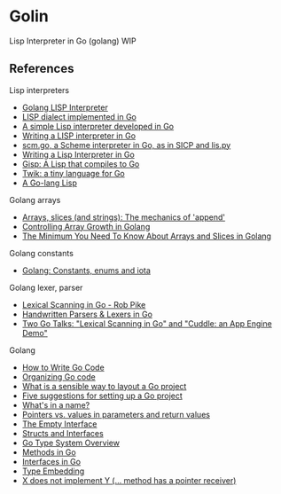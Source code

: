# Golin

Lisp Interpreter in Go (golang) WIP

## References

Lisp interpreters

- [Golang LISP Interpreter](https://zhehaomao.com/project/2014/03/28/glisp.html)
- [LISP dialect implemented in Go](https://github.com/zhemao/glisp)
- [A simple Lisp interpreter developed in Go](https://github.com/janne/go-lisp)
- [Writing a LISP interpreter in Go](https://patrickoyarzun.wordpress.com/2014/02/28/writing-a-lisp-interpreter-in-go/)
- [scm.go, a Scheme interpreter in Go, as in SICP and lis.py](https://pkelchte.wordpress.com/2013/12/31/scm-go/)
- [Writing a Lisp Interpreter in Go](https://bobappleyard.wordpress.com/2010/02/18/writing-a-lisp-interpreter-in-go/)
- [Gisp: A Lisp that compiles to Go](https://news.ycombinator.com/item?id=7216396)
- [Twik: a tiny language for Go](https://www.reddit.com/r/golang/comments/1ih03w/twik_a_tiny_language_for_go/)
- [A Go-lang Lisp](http://www.blackkettle.org/blog/2012/04/29/go-lang-micro-manual-for-lisp/)

Golang arrays

- [Arrays, slices (and strings): The mechanics of 'append'](https://blog.golang.org/slices)
- [Controlling Array Growth in Golang](http://openmymind.net/Controlling-Array-Growth-In-Golang/)
- [The Minimum You Need To Know About Arrays and Slices in Golang](http://openmymind.net/The-Minimum-You-Need-To-Know-About-Arrays-And-Slices-In-Go/)

Golang constants

- [Golang: Constants, enums and iota](http://blog.denevell.org/golang-constants-enums.html)

Golang lexer, parser

- [Lexical Scanning in Go - Rob Pike](https://www.youtube.com/watch?v=HxaD_trXwRE)
- [Handwritten Parsers & Lexers in Go](https://blog.gopheracademy.com/advent-2014/parsers-lexers/)
- [Two Go Talks: "Lexical Scanning in Go" and "Cuddle: an App Engine Demo"](http://blog.golang.org/two-go-talks-lexical-scanning-in-go-and)

Golang

- [How to Write Go Code](https://golang.org/doc/code.html)
- [Organizing Go code](https://talks.golang.org/2014/organizeio.slide#1)
- [What is a sensible way to layout a Go project](http://stackoverflow.com/questions/14867452/what-is-a-sensible-way-to-layout-a-go-project)
- [Five suggestions for setting up a Go project](http://dave.cheney.net/2014/12/01/five-suggestions-for-setting-up-a-go-project)
- [What's in a name?](http://talks.golang.org/2014/names.slide#1)
- [Pointers vs. values in parameters and return values](https://stackoverflow.com/questions/23542989/pointers-vs-values-in-parameters-and-return-values)
- [The Empty Interface](https://tour.golang.org/methods/14)
- [Structs and Interfaces](https://www.golang-book.com/books/intro/9)
- [Go Type System Overview](https://go101.org/article/type-system-overview.html)
- [Methods in Go](https://go101.org/article/method.html)
- [Interfaces in Go](https://go101.org/article/interface.html#implementation)
- [Type Embedding](https://go101.org/article/type-embedding.html)
- [X does not implement Y (… method has a pointer receiver)](https://stackoverflow.com/questions/40823315/x-does-not-implement-y-method-has-a-pointer-receiver)
